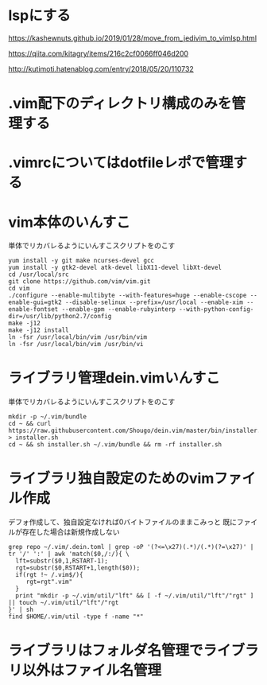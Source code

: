 # lspにする

https://kashewnuts.github.io/2019/01/28/move_from_jedivim_to_vimlsp.html

https://qiita.com/kitagry/items/216c2cf0066ff046d200

http://kutimoti.hatenablog.com/entry/2018/05/20/110732

# .vim配下のディレクトリ構成のみを管理する

# .vimrcについてはdotfileレポで管理する

# vim本体のいんすこ

単体でリカバレるようにいんすこスクリプトをのこす

```
yum install -y git make ncurses-devel gcc
yum install -y gtk2-devel atk-devel libX11-devel libXt-devel
cd /usr/local/src
git clone https://github.com/vim/vim.git
cd vim
./configure --enable-multibyte --with-features=huge --enable-cscope --enable-gui=gtk2 --disable-selinux --prefix=/usr/local --enable-xim --enable-fontset --enable-gpm --enable-rubyinterp --with-python-config-dir=/usr/lib/python2.7/config
make -j12
make -j12 install
ln -fsr /usr/local/bin/vim /usr/bin/vim
ln -fsr /usr/local/bin/vim /usr/bin/vi
```

# ライブラリ管理dein.vimいんすこ

単体でリカバレるようにいんすこスクリプトをのこす

```
mkdir -p ~/.vim/bundle
cd ~ && curl https://raw.githubusercontent.com/Shougo/dein.vim/master/bin/installer.sh > installer.sh
cd ~ && sh installer.sh ~/.vim/bundle && rm -rf installer.sh
```

# ライブラリ独自設定のためのvimファイル作成

デフォ作成して、独自設定なければ0バイトファイルのままこみっと
既にファイルが存在した場合は新規作成しない

```
grep repo ~/.vim/.dein.toml | grep -oP '(?<=\x27)(.*)/(.*)(?=\x27)' | tr '/' ':' | awk 'match($0,/:/){ \
  lft=substr($0,1,RSTART-1);
  rgt=substr($0,RSTART+1,length($0));
  if(rgt !~ /.vim$/){
     rgt=rgt".vim"
  }
  print "mkdir -p ~/.vim/util/"lft" && [ -f ~/.vim/util/"lft"/"rgt" ] || touch ~/.vim/util/"lft"/"rgt
}' | sh
find $HOME/.vim/util -type f -name "*"
```

# ライブラリはフォルダ名管理でライブラリ以外はファイル名管理
